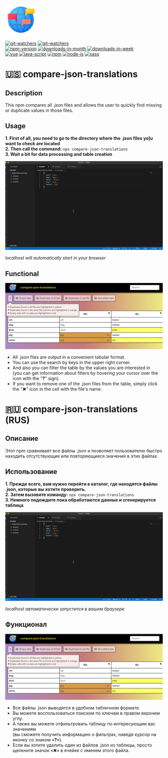 ![table-img](./src/assets/logo.png)  

[![git-watchers](https://img.shields.io/github/watchers/drkl151/compare-json-translations?style=social)](https://github.com/drkl151/compare-json-translations)
[![git-watchers](https://img.shields.io/github/stars/drkl151/compare-json-translations?style=social)](https://github.com/drkl151/compare-json-translations)  
[![npm-version](https://img.shields.io/npm/v/compare-json-translations)](https://www.npmjs.com/package/compare-json-translations?activeTab=versions)
[![downloads-in-month](https://img.shields.io/npm/dm/compare-json-translations)](https://www.npmjs.com/package/compare-json-translations?activeTab=versions)
[![downloads-in-week](https://img.shields.io/npm/dw/compare-json-translations)](https://www.npmjs.com/package/compare-json-translations?activeTab=versions)  
[![vue](https://img.shields.io/badge/-vue-4FC08D?style=&logo=Vue.js&logoColor=white)](https://vuejs.org/)
[![java-script](https://img.shields.io/badge/-JavaScript-F7DF1E?style=&logo=JavaScript&logoColor=white)](https://www.javascript.com/)
[![npm](https://img.shields.io/badge/-NPM-CB3837?style=&logo=npm&logoColor=white)](https://www.npmjs.com/)
[![node-js](https://img.shields.io/badge/-NodeJS-339933?style=&logo=Node.js&logoColor=white)](https://nodejs.org/uk/)
[![sass](https://img.shields.io/badge/-Sass-CC6699?style=&logo=Sass&logoColor=white)](https://sass-lang.com/)

# :us: compare-json-translations

## Description

This npm compares all .json files and allows the user to quickly find missing or duplicate values ​​in those files.

## Usage

**1. First of all, you need to go to the directory where the .json files yo]u want to check are located**  
**2. Then call the command:** `npx compare-json-translations`  
**3. Wait a bit for data processing and table creation**

![table-run-gif](./src/assets/assetsForReadme/table-run-gif.gif)

_localhost will automatically start in your browser_

## Functional

![table-img](./src/assets/assetsForReadme/table-img.png)

- All .json files are output in a convenient tabular format.
- You can use the search by keys in the upper right corner.
- And also you can filter the table by the values ​​you are interested in  
  (you can get information about filters by hovering your cursor over the icon with the "**?**" sign).
- If you want to remove one of the .json files from the table, simply click the "✖" icon in the cell with the file's name.

# :ru: compare-json-translations (RUS) 

## Описание

Этот npm сравнивает все файлы .json и позволяет пользователю быстро находить отсутствующие или повторяющиеся значения в этих файлах.

## Использование

**1. Прежде всего, вам нужно перейти в каталог, где находятся файлы .json, которые вы хотите проверить.**  
**2. Затем вызовите команду:** `npx compare-json-translations`  
**3. Немного подождите пока обработаются данные и сгенерируется таблица**

![table-run-gif](./src/assets/assetsForReadme/table-run-gif.gif)

_localhost автоматически запустится в вашем браузере_

## Функционал

![table-img](./src/assets/assetsForReadme/table-img.png)

- Все файлы .json выводятся в удобном табличном формате.
- Вы можете воспользоваться поиском по ключам в правом верхнем углу.
- А также вы можете отфильтровать таблицу по интересующим вас значениям  
  (вы cможете получить информацию о фильтрах, наведя курсор на иконку со знаком «**?**»).
- Если вы хотите удалить один из файлов .json из таблицы, просто щелкните значок «✖» в ячейке с именем этого файла.